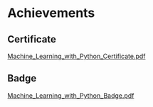 

# Achievements
## Certificate
[Machine_Learning_with_Python_Certificate.pdf](https://prod-files-secure.s3.us-west-2.amazonaws.com/03e82b26-cccb-4906-bb56-adabcbdc0655/0f35a87e-0c16-48ac-af62-4e4cc34c6a19/Machine_Learning_with_Python_Certificate.pdf?X-Amz-Algorithm=AWS4-HMAC-SHA256&X-Amz-Content-Sha256=UNSIGNED-PAYLOAD&X-Amz-Credential=ASIAZI2LB466Y34PVXDG%2F20250206%2Fus-west-2%2Fs3%2Faws4_request&X-Amz-Date=20250206T111221Z&X-Amz-Expires=3600&X-Amz-Security-Token=IQoJb3JpZ2luX2VjEEEaCXVzLXdlc3QtMiJHMEUCID6CgRQB3ry%2Bw8OYtbdQZ0RZLaib%2BLB9k45XCiFis9UKAiEAiFzdG0YaH16PLW0V7mbpjNfjpq%2BJRiWsyrUU5cYNIHkq%2FwMIWhAAGgw2Mzc0MjMxODM4MDUiDNNANQ6bL%2BdD50qpCyrcAz0u1vkXFfG%2FhugZGLTQasi%2Bx2cnf7%2F3gySfDoLgcyXGkXCHY6bJsbf%2B8FxL3QtyM11ctwe2XLlfXmkv4QxweFxnZ6upvHvdO4ASIio5Ra0I54Rbu%2BoseYMF6vfQ9i1JKnbz4%2B%2BhULj9d%2Br00g2ZfgZ%2Fss1jaFtxaJE3fx%2BNU8iGNnY2IEc5ZlgxtdHpx%2Ff96jV%2FM0QoKuNLUtsFtXOFjFwlBJ8mM5mqIMBDqndBsCtj%2FzB0ev771YYZPUHAfy%2BD8v1Zw6Zs9F8Ab9IlBhBe2%2B8AhcmJD4OBxguBa8ro4t5DtVPgEcOvnmfL4goQ4xCE%2FqaECxakVnVToWO%2Fze%2FljlmjvZcAydU3fTCJ2AAY2rPrj9vK9E83diwCPivMnQuHFgttk%2F0JHvFFnMKt0DgcybA3LEZ65aOE2Qxos1LrtQpCtG7s2Uq0ukUG%2FWtxwI%2FzGA0cmBEenU%2BxjAqMjAkhLS%2FBePPJ9n69viPBhuU7%2BrHTVsg8jorC4VKo9LJuVyz0LOyvLssQwmXsBMU%2FL9aYviTQKk6Soh6NlLmzsoyzenraiGvElYGM%2FfS%2BuzwfkHNKvHKrCdtv7XrRWlELZFd0x06Dk2%2F0hbAERSvzeqbSjO6XvCBrKsnWdr757mjGMMnrkb0GOqUBQAtvBsObyNtjSFvyX0AingoTWqgmZyYIIgLakz4jRtjqXk%2B81wguCL9WR1l6KoiOv0O7WyT22IakRp261qJotByanTjn8sc4KpfA5eET3px32k3Xyhx7KxR85FwPoePvJJFx4MfiBAOAwkU99oo4qVC5hFNcO5fnAltMuuVCViXsT9pIs62DpMrDAA6NSeP1wzyHBeST9foVFeMJH2pO6nn6hVUs&X-Amz-Signature=ca1c7220f6a868563a35b21f71243d7d9c24b6a054502243e675155861e69004&X-Amz-SignedHeaders=host&x-id=GetObject)
## Badge
[Machine_Learning_with_Python_Badge.pdf](https://prod-files-secure.s3.us-west-2.amazonaws.com/03e82b26-cccb-4906-bb56-adabcbdc0655/ff622a22-73d6-44e3-9c7b-e89a8e61b7aa/Machine_Learning_with_Python_Badge.pdf?X-Amz-Algorithm=AWS4-HMAC-SHA256&X-Amz-Content-Sha256=UNSIGNED-PAYLOAD&X-Amz-Credential=ASIAZI2LB466Y34PVXDG%2F20250206%2Fus-west-2%2Fs3%2Faws4_request&X-Amz-Date=20250206T111221Z&X-Amz-Expires=3600&X-Amz-Security-Token=IQoJb3JpZ2luX2VjEEEaCXVzLXdlc3QtMiJHMEUCID6CgRQB3ry%2Bw8OYtbdQZ0RZLaib%2BLB9k45XCiFis9UKAiEAiFzdG0YaH16PLW0V7mbpjNfjpq%2BJRiWsyrUU5cYNIHkq%2FwMIWhAAGgw2Mzc0MjMxODM4MDUiDNNANQ6bL%2BdD50qpCyrcAz0u1vkXFfG%2FhugZGLTQasi%2Bx2cnf7%2F3gySfDoLgcyXGkXCHY6bJsbf%2B8FxL3QtyM11ctwe2XLlfXmkv4QxweFxnZ6upvHvdO4ASIio5Ra0I54Rbu%2BoseYMF6vfQ9i1JKnbz4%2B%2BhULj9d%2Br00g2ZfgZ%2Fss1jaFtxaJE3fx%2BNU8iGNnY2IEc5ZlgxtdHpx%2Ff96jV%2FM0QoKuNLUtsFtXOFjFwlBJ8mM5mqIMBDqndBsCtj%2FzB0ev771YYZPUHAfy%2BD8v1Zw6Zs9F8Ab9IlBhBe2%2B8AhcmJD4OBxguBa8ro4t5DtVPgEcOvnmfL4goQ4xCE%2FqaECxakVnVToWO%2Fze%2FljlmjvZcAydU3fTCJ2AAY2rPrj9vK9E83diwCPivMnQuHFgttk%2F0JHvFFnMKt0DgcybA3LEZ65aOE2Qxos1LrtQpCtG7s2Uq0ukUG%2FWtxwI%2FzGA0cmBEenU%2BxjAqMjAkhLS%2FBePPJ9n69viPBhuU7%2BrHTVsg8jorC4VKo9LJuVyz0LOyvLssQwmXsBMU%2FL9aYviTQKk6Soh6NlLmzsoyzenraiGvElYGM%2FfS%2BuzwfkHNKvHKrCdtv7XrRWlELZFd0x06Dk2%2F0hbAERSvzeqbSjO6XvCBrKsnWdr757mjGMMnrkb0GOqUBQAtvBsObyNtjSFvyX0AingoTWqgmZyYIIgLakz4jRtjqXk%2B81wguCL9WR1l6KoiOv0O7WyT22IakRp261qJotByanTjn8sc4KpfA5eET3px32k3Xyhx7KxR85FwPoePvJJFx4MfiBAOAwkU99oo4qVC5hFNcO5fnAltMuuVCViXsT9pIs62DpMrDAA6NSeP1wzyHBeST9foVFeMJH2pO6nn6hVUs&X-Amz-Signature=e05645e471206573ba5e83a3becf0f555c7cbdaf767fd73273feefdf3c246ace&X-Amz-SignedHeaders=host&x-id=GetObject)